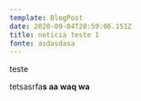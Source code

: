 ```yaml
---
template: BlogPost
date: 2020-09-04T20:59:06.151Z
title: noticia teste 1
fonte: asdasdasa
---
```

teste



tetsasrfa**s aa waq wa**
